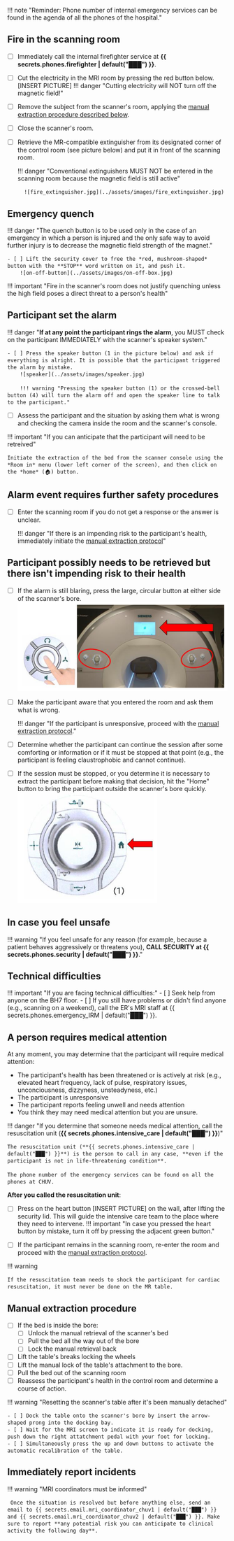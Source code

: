 !!! note "Reminder: Phone number of internal emergency services can be found in the agenda of all the phones of the hospital."

## Fire in the scanning room
- [ ] Immediately call the internal firefighter service at **{{ secrets.phones.firefighter | default("███") }}**.
- [ ] Cut the electricity in the MRI room by pressing the red button below. [INSERT PICTURE]
    !!! danger "Cutting electricity will NOT turn off the magnetic field!"

- [ ] Remove the subject from the scanner's room, applying the [manual extraction procedure described below](#manual-extraction-procedure).
- [ ] Close the scanner's room.
- [ ] Retrieve the MR-compatible extinguisher from its designated corner of the control room (see picture below) and put it in front of the scanning room.

    !!! danger "Conventional extinguishers MUST NOT be entered in the scanning room because the magnetic field is still active"

        ![fire_extinguisher.jpg](../assets/images/fire_extinguisher.jpg)

## Emergency quench

!!! danger "The quench button is to be used only in the case of an emergency in which a person is injured and the only safe way to avoid further injury is to decrease the magnetic field strength of the magnet."

    - [ ] Lift the security cover to free the *red, mushroom-shaped* button with the **STOP** word written on it, and push it.
        ![on-off-button](../assets/images/on-off-box.jpg)

!!! important "Fire in the scanner's room does not justify quenching unless the high field poses a direct threat to a person's health"

## Participant set the alarm

!!! danger "**If at any point the participant rings the alarm**, you MUST check on the participant IMMEDIATELY with the scanner's speaker system."

    - [ ] Press the speaker button (1 in the picture below) and ask if everything is alright. It is possible that the participant triggered the alarm by mistake.
        ![speaker](../assets/images/speaker.jpg)

        !!! warning "Pressing the speaker button (1) or the crossed-bell button (4) will turn the alarm off and open the speaker line to talk to the participant."

- [ ] Assess the participant and the situation by asking them what is wrong and checking the camera inside the room and the scanner's console.

!!! important "If you can anticipate that the participant will need to be retreived"

    Initiate the extraction of the bed from the scanner console using the *Room in* menu (lower left corner of the screen), and then click on the *home* (🏠) button.

## Alarm event requires further safety procedures
- [ ] Enter the scanning room if you do not get a response or the answer is unclear.

    !!! danger "If there is an impending risk to the participant's health, immediately initiate the [manual extraction protocol](#manual-extraction-procedure)"

## Participant possibly needs to be retrieved but there isn't impending risk to their health
- [ ] If the alarm is still blaring, press the large, circular button at either side of the scanner's bore.
    ![alarm_button](../assets/images/alarm_button.png)

- [ ] Make the participant aware that you entered the room and ask them what is wrong.

    !!! danger "If the participant is unresponsive, proceed with the [manual extraction protocol](#manual-extraction-procedure)."

- [ ] Determine whether the participant can continue the session after some comforting or information or if it must be stopped at that point (e.g., the participant is feeling claustrophobic and cannot continue).
- [ ] If the session must be stopped, or you determine it is necessary to extract the participant before making that decision, hit the "Home" button to bring the participant outside the scanner's bore quickly.
        ![home_button](../assets/images/home_button.png)


## In case you feel unsafe

!!! warning "If you feel unsafe for any reason (for example, because a patient behaves aggressively or threatens you), **CALL SECURITY at {{ secrets.phones.security | default("███") }}**."

## Technical difficulties

!!! important "If you are facing technical difficulties:"
    - [ ] Seek help from anyone on the BH7 floor.
    - [ ] If you still have problems or didn't find anyone (e.g., scanning on a weekend), call the ER's MRI staff at {{ secrets.phones.emergency_IRM | default("███") }}.

## A person requires medical attention

At any moment, you may determine that the participant will require medical attention:

  - The participant's health has been threatened or is actively at risk (e.g., elevated heart frequency, lack of pulse, respiratory issues, unconciousness, dizzyness, unsteadyness, etc.)
  - The participant is unresponsive
  - The participant reports feeling unwell and needs attention
  - You think they may need medical attention but you are unsure.

!!! danger "If you determine that someone needs medical attention, call the resuscitation unit (**{{ secrets.phones.intensive_care | default("███") }}**)"

    The resuscitation unit (**{{ secrets.phones.intensive_care | default("███") }}**) is the person to call in any case, **even if the participant is not in life-threatening condition**.

    The phone number of the emergency services can be found on all the phones at CHUV.

**After you called the resuscitation unit**:

- [ ] Press on the heart button [INSERT PICTURE] on the wall, after lifting the security lid. This will guide the intensive care team to the place where they need to intervene.
    !!! important "In case you pressed the heart button by mistake,  turn it off by pressing the adjacent green button."

- [ ] If the participant remains in the scanning room, re-enter the room and proceed with the [manual extraction protocol](#manual-extraction-procedure).

!!! warning

    If the resuscitation team needs to shock the participant for cardiac resuscitation, it must never be done on the MR table.

## Manual extraction procedure
- [ ] If the bed is inside the bore:
    - [ ] Unlock the manual retrieval of the scanner's bed
    - [ ] Pull the bed all the way out of the bore
    - [ ] Lock the manual retrieval back
- [ ] Lift the table's breaks locking the wheels
- [ ] Lift the manual lock of the table's attachment to the bore.
- [ ] Pull the bed out of the scanning room
- [ ] Reassess the participant's health in the control room and determine a course of action.

!!! warning "Resetting the scanner's table after it's been manually detached"

    - [ ] Dock the table onto the scanner's bore by insert the arrow-shaped prong into the docking bay.
    - [ ] Wait for the MRI screen to indicate it is ready for docking, push down the right attatchment pedal with your foot for locking.
    - [ ] Simultaneously press the up and down buttons to activate the automatic recalibration of the table.

## Immediately report incidents
!!! warning "MRI coordinators must be informed"

     Once the situation is resolved but before anything else, send an email to {{ secrets.email.mri_coordinator_chuv1 | default("███") }} and {{ secrets.email.mri_coordinator_chuv2 | default("███") }}. Make sure to report **any potential risk you can anticipate to clinical activity the following day**.

